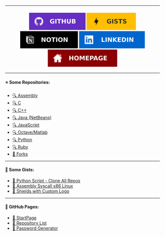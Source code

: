 <!-- GabriOliv/GabriOliv `README.md` -->

---

<h3 align="center">
	<a href="https://github.com/GabriOliv" alt="GitHub Profile">
		<img src="images/shield_github.svg"/></a>
	<a href="https://gist.github.com/GabriOliv" alt="GitHub Gist">
		<img src="images/shield_gists.svg"/></a>
	<a href="https://www.notion.so/Notion-Hub-02850475d48f43a9aaad00029b4d1693" alt="Notion">
		<img src="images/shield_notion.svg"/></a>
	<a href="https://www.linkedin.com/in/gabriel-o-laureano-77569a208" alt="Linkedin">
		<img src="images/shield_linkedin.svg"/></a>
	<a href="https://gabrioliv.github.io/" alt="Homepage">
		<img src="images/shield_homepage.svg"/></a>
</h3>

---

#### ⭐️ Some Repositories:
- [🔍 Assembly](https://github.com/search?q=user%3AGabriOliv+Assembly&type=repositories)
- [🔍 C](https://github.com/search?l=C&q=user%3AGabriOliv+c&type=Repositories)
- [🔍 C++](https://github.com/search?q=user%3AGabriOliv+cpp&type=repositories)
- [🔍 Java (NetBeans)](https://github.com/search?q=user%3AGabriOliv+netbeans&type=repositories)
- [🔍 JavaScript](https://github.com/search?q=user%3AGabriOliv+javascript&type=repositories)
- [🔍 Octave/Matlab](https://github.com/search?q=user%3AGabriOliv+octave&type=repositories)
- [🔍 Python](https://github.com/search?q=user%3AGabriOliv+python&type=repositories)
- [🔍 Ruby](https://github.com/search?q=user%3AGabriOliv+ruby&type=repositories)
- [🔖 Forks](https://github.com/GabriOliv?tab=repositories&q=&type=fork&language=)

---

#### 💊 Some Gists:
- [🔗 Python Script - Clone All Repos](https://gist.github.com/GabriOliv/287a3166a0ca5ad92b4199ddce611adc)
- [🔗 Assembly Syscall x86 Linux](https://gist.github.com/GabriOliv/a9411fa771a1e5d94105cb05cbaebd21)
- [🔗 Shields with Custom Logo](https://gist.github.com/GabriOliv/5d98d76bd5edb5d4f774b8fd0e494823)

---

#### 📂 GitHub Pages:
- [📄 StartPage](https://gabrioliv.github.io/startpage/)
- [📄 Repository List](https://gabrioliv.github.io/repository-list/)
- [📄 Password Generator](https://gabrioliv.github.io/wordgenerator/)

